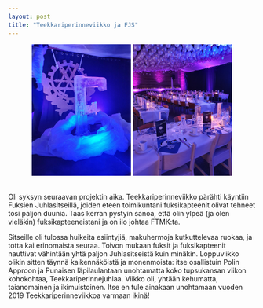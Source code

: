 ```yaml
---
layout: post
title: "Teekkariperinneviikko ja FJS"
---
```


<div style="text-align:center;">
    <img style="width:40%" src="/assets/fuksien_juhlasitsit.jpg">
    <img style="width:40%" src="/assets/Juhlasitsit.jpg">
</div>
<br>

Oli syksyn seuraavan projektin aika. Teekkariperinneviikko pärähti käyntiin Fuksien Juhlasitseillä, joiden eteen toimikuntani fuksikapteenit olivat tehneet tosi paljon duunia. Taas kerran pystyin sanoa, että olin ylpeä (ja olen vieläkin) fuksikapteeneistani ja on ilo johtaa FTMK:ta.

Sitseille oli tulossa huikeita esiintyjiä, makuhermoja kutkuttelevaa ruokaa, ja totta kai erinomaista seuraa. Toivon mukaan fuksit ja fuksikapteenit nauttivat vähintään yhtä paljon Juhlasitseistä kuin minäkin. Loppuviikko olikin sitten täynnä kaikennäköistä ja monenmoista: itse osallistuin Polin Approon ja Punaisen läpilaulantaan unohtamatta koko tupsukansan viikon kohokohtaa, Teekkariperinnejuhlaa. Viikko oli, yhtään kehumatta, taianomainen ja ikimuistoinen. Itse en tule ainakaan unohtamaan vuoden 2019 Teekkariperinneviikkoa varmaan ikinä!

